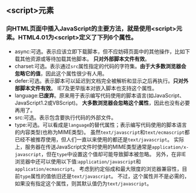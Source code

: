 ## \<script\>元素

### 向HTML页面中插入JavaScript的主要方法，就是使用\<script\>元素。HTML4.01为\<script\>定义了下列6个属性。

 - async:可选。表示应该立即下载脚本，但不应妨碍页面中的其他操作，比如下载其他资源或等待加载其他脚本。
 	      **只对外部脚本文件有效**。
 - charset:可选。表示通过`src`属性指定的代码的字符集。**由于大多数浏览器会忽略它的值**，因此这个属性很少有人用。 
 - defer:可选。表示脚本可以延迟到文档完全被解析和显示之后再执行。**只对外部脚本文件有效**。
 		IE7及更早版本对嵌入脚本也支持这个属性。	
 - language:**已废弃**。原来用于表示编写代码使用的脚本语言(如JavaScript、JavaScript1.2或VBScript)。
 		**大多数浏览器会忽略这个属性**，因此也没有必要再用了。
 - src:可选。表示包含要执行代码的外部文件。
 - type:可选。可以看成是`language`的替代属性；表示编写代码使用的脚本语言的内容类型(也称为MIME类型)。
 	虽然`text/javascript`和`text/ecmascript`都已经不被推荐使用，但人们一直以来使用的都还是`text/javascript`。
 	实际上，服务器在传送JavaScript文件时使用的MIME类型通常是`application/x-javascript`，但在`type`中设置这个值却可能导致脚本被忽略。
 	另外，在非IE浏览器中还可以使用以下值:`application/javascript`和`application/ecmascript`。
 	考虑到约定俗成和最大限度的浏览器兼容性，目前`type`属性的值依旧还是`text/javascript`。
 	不过，这个属性并不是必需的，如果没有指定这个属性，则其默认值仍为`text/javascript`。 	

 	      